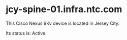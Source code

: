 # jcy-spine-01.infra.ntc.com

This Cisco Nexus 9Kv device is located in Jersey City.

Its status is: Active.
